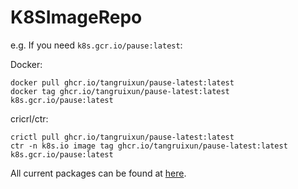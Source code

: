 # K8SImageRepo

e.g. If you need `k8s.gcr.io/pause:latest`:

Docker:

    docker pull ghcr.io/tangruixun/pause-latest:latest
    docker tag ghcr.io/tangruixun/pause-latest:latest k8s.gcr.io/pause:latest

cricrl/ctr:

    crictl pull ghcr.io/tangruixun/pause-latest:latest
    ctr -n k8s.io image tag ghcr.io/tangruixun/pause-latest:latest k8s.gcr.io/pause:latest

All current packages can be found at [here](https://github.com/users/tangruixun/packages?repo_name=K8SImageRepo).
